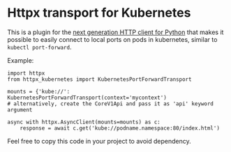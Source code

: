 Httpx transport for Kubernetes
==============================

This is a plugin for the [next generation HTTP client for Python](https://github.com/encode/httpx) that makes it possible to easily connect
to local ports on pods in kubernetes, similar to `kubectl port-forward`.

Example:
```
import httpx
from httpx_kubernetes import KubernetesPortForwardTransport

mounts = {'kube://': KubernetesPortForwardTransport(context='mycontext')
# alternatively, create the CoreV1Api and pass it as 'api' keyword argument

async with httpx.AsyncClient(mounts=mounts) as c:
    response = await c.get('kube://podname.namespace:80/index.html')
```

Feel free to copy this code in your project to avoid dependency.
